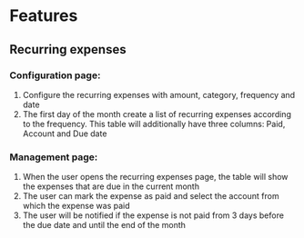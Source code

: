 # Features

## Recurring expenses

### Configuration page:
1. Configure the recurring expenses with amount, category, frequency and date
2. The first day of the month create a list of recurring expenses according to the frequency. This table will additionally have three columns: Paid, Account and Due date

### Management page:
1. When the user opens the recurring expenses page, the table will show the expenses that are due in the current month
1. The user can mark the expense as paid and select the account from which the expense was paid
2. The user will be notified if the expense is not paid from 3 days before the due date and until the end of the month